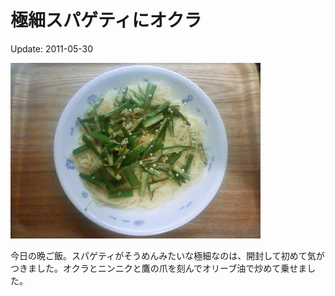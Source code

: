 # 極細スパゲティにオクラ

Update: 2011-05-30

![](20110530_0.jpg)

今日の晩ご飯。スパゲティがそうめんみたいな極細なのは、開封して初めて気がつきました。オクラとニンニクと鷹の爪を刻んでオリーブ油で炒めて乗せました。
